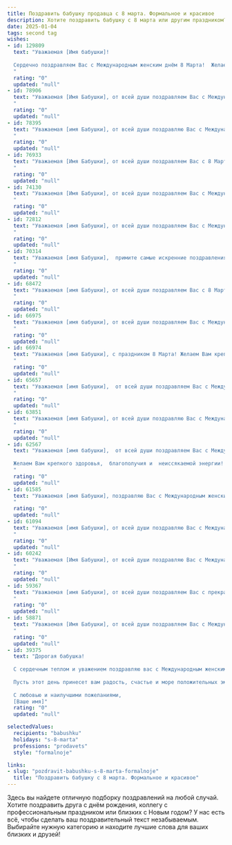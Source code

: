 ```yaml
---
title: Поздравить бабушку продавца с 8 марта. Формальное и красивое
description: Хотите поздравить бабушку с 8 марта или другим праздником? Наш ИИ создаст незабываемое поздравление, а вы обязательно выделитесь среди других.  
date: 2025-01-04
tags: second tag
wishes:
- id: 129809
  text: "Уважаемая [Имя бабушки]!
  
  Сердечно поздравляем Вас с Международным женским днём 8 Марта!  Желаем Вам крепкого здоровья,  неизменного оптимизма и благополучия. Пусть Ваша жизнь будет наполнена радостью, теплом и заботой близких.  Ваш многолетний профессиональный опыт продавца заслуживает глубокого уважения.  Спасибо Вам за Ваш труд и преданность своему делу. С праздником!
  "
  rating: "0"
  updated: "null"
- id: 78906
  text: "Уважаемая [Имя Бабушки], от всей души поздравляем Вас с Международным женским днем! Желаем Вам крепкого здоровья, неизменного оптимизма и процветания. Пусть Ваш труд, посвященный профессии продавца, всегда приносит Вам радость и признание. Счастья, любви и благополучия Вам!
  "
  rating: "0"
  updated: "null"
- id: 78395
  text: "Уважаемая [имя Бабушки], от всей души поздравляю Вас с Международным женским днем! Желаю Вам крепкого здоровья, душевного тепла, радости и благополучия. Пусть ваша работа продавца приносит Вам удовлетворение, а жизнь будет наполнена приятными моментами. С праздником!
  "
  rating: "0"
  updated: "null"
- id: 76933
  text: "Уважаемая [Имя Бабушки], от всей души поздравляем Вас с 8 Марта! Желаем Вам крепкого здоровья, радости, благополучия и весеннего настроения! Пусть Ваша работа продавцом приносит Вам удовлетворение и уважение со стороны покупателей. Спасибо Вам за Ваш труд и заботу!
  "
  rating: "0"
  updated: "null"
- id: 74130
  text: "Уважаемая [Имя Бабушки], от всей души поздравляем Вас с Международным женским днём 8 Марта! Ваша доброта, трудолюбие и профессионализм, как продавца, всегда были для нас примером. Желаем Вам крепкого здоровья, благополучия и весеннего настроения!
  "
  rating: "0"
  updated: "null"
- id: 72812
  text: "Уважаемая [имя Бабушки], от всей души поздравляем Вас с Международным женским днем! Желаем Вам крепкого здоровья, благополучия, радости и позитивных эмоций! Пусть Ваша работа продавца всегда приносит Вам удовлетворение, а клиенты радуют своим вниманием. С праздником!
  "
  rating: "0"
  updated: "null"
- id: 70314
  text: "Уважаемая [имя Бабушки],  примите самые искренние поздравления с Международным женским днем 8 Марта! Желаю Вам крепкого здоровья, благополучия,  радости и оптимизма. Пусть Ваша жизнь будет наполнена  теплом и любовью близких.  Особые слова благодарности за Ваш труд и преданность профессии продавца.  Желаю Вам  успехов и процветания в Вашей работе!
  "
  rating: "0"
  updated: "null"
- id: 68472
  text: "Уважаемая [имя Бабушки], от всей души поздравляем Вас с 8 Марта!  Ваша доброта, забота и неутомимый труд в роли продавца всегда были примером для всех нас. Желаем Вам крепкого здоровья, радости, благополучия и светлых, весенних дней!
  "
  rating: "0"
  updated: "null"
- id: 66975
  text: "Уважаемая [имя бабушки], от всей души поздравляем Вас с Международным женским днем! Желаем Вам крепкого здоровья, благополучия, радости и светлых весенних дней. Пусть Ваша работа приносит Вам удовлетворение, а Ваши близкие всегда будут рядом. С праздником!
  "
  rating: "0"
  updated: "null"
- id: 66974
  text: "Уважаемая [имя Бабушки], с праздником 8 Марта! Желаем Вам крепкого здоровья, весеннего настроения и благополучия. Пусть Ваша доброта и забота всегда окружают Вас, а работа приносит радость и удовлетворение. С праздником, дорогая Бабушка!
  "
  rating: "0"
  updated: "null"
- id: 65657
  text: "Уважаемая [имя Бабушки],  от всей души поздравляем Вас с Международным женским днем! Благодарим Вас за Ваш труд и преданность профессии продавца, за доброжелательность и отзывчивость, которые Вы дарите своим покупателям. Желаем Вам крепкого здоровья, благополучия,  радости и весеннего настроения!
  "
  rating: "0"
  updated: "null"
- id: 63851
  text: "Уважаемая [имя Бабушки], от всей души поздравляю Вас с Международным женским днем 8 Марта! Желаю Вам крепкого здоровья, весеннего настроения, радости и благополучия. Пусть Ваша работа продавца приносит Вам только удовольствие и удовлетворение, а Ваши усилия всегда будут вознаграждены. С праздником!
  "
  rating: "0"
  updated: "null"
- id: 62567
  text: "Уважаемая [имя бабушки],  от всей души поздравляем Вас с Международным женским днем! Пусть 8 Марта  принесет Вам много радости, тепла и  приятных моментов.
  
  Желаем Вам крепкого здоровья,  благополучия и  неиссякаемой энергии!  Пусть Ваша работа  приносит Вам удовлетворение, а Ваш дом  всегда будет полон  счастьем и  любовью!
  "
  rating: "0"
  updated: "null"
- id: 61585
  text: "Уважаемая [имя Бабушки], поздравляю Вас с Международным женским днем 8 Марта! Желаю Вам крепкого здоровья, благополучия, радости и душевного тепла. Пусть Ваша профессиональная деятельность, работа продавцом, приносит Вам удовлетворение и признание. С праздником!
  "
  rating: "0"
  updated: "null"
- id: 61094
  text: "Уважаемая [имя Бабушки], от всей души поздравляю Вас с Международным женским днем 8 Марта! Желаю Вам крепкого здоровья, весеннего настроения, благополучия и радости в каждом дне. Ваша работа продавца – это настоящее призвание, которое приносит Вам удовлетворение и уважение. Спасибо Вам за Вашу доброту, отзывчивость и профессионализм!
  "
  rating: "0"
  updated: "null"
- id: 60242
  text: "Уважаемая [Имя Бабушки], от всей души поздравляю Вас с Международным женским днем 8 Марта! Желаю Вам крепкого здоровья, радости, тепла и уюта в Вашем доме. Пусть Ваша работа продавца приносит Вам удовлетворение и финансовое благополучие. С праздником!
  "
  rating: "0"
  updated: "null"
- id: 59367
  text: "Уважаемая [имя Бабушки], от всей души поздравляем Вас с прекрасным весенним праздником 8 Марта! Желаем Вам крепкого здоровья, семейного благополучия, радости и тепла. Пусть Ваша доброта и мудрость всегда будут опорой для близких, а Ваши трудовые будни, как продавца, будут наполнены успехом и признанием!
  "
  rating: "0"
  updated: "null"
- id: 58871
  text: "Уважаемая [Имя Бабушки], от всей души поздравляем Вас с Международным женским днем! Желаем Вам крепкого здоровья, бодрости духа, радости и любви. Пусть Ваша работа приносит Вам только удовольствие, а ваши покупатели всегда будут довольны Вашей добротой и профессионализмом. С праздником!
  "
  rating: "0"
  updated: "null"
- id: 39375
  text: "Дорогая бабушка!
  
  С сердечным теплом и уважением поздравляю вас с Международным женским днем 8 марта! В этот замечательный день хочу выразить вам свою глубокую благодарность за вашу любовь, заботу и мудрость. Ваш труд, как продавца, всегда был отмечен терпением и добротой, а ваш жизненный опыт служит примером для всех нас.
  
  Пусть этот день принесет вам радость, счастье и море положительных эмоций. Желаю здоровья, благополучия и всегда яркого солнца в душе!
  
  С любовью и наилучшими пожеланиями,
  [Ваше имя]"
  rating: "0"
  updated: "null"

selectedValues:
  recipients: "babushku"
  holidays: "s-8-marta"
  professions: "prodavets"
  style: "formalnoje"

links:
- slug: "pozdravit-babushku-s-8-marta-formalnoje"
  title: "Поздравить бабушку с 8 марта. Формальное и красивое"
---
```


Здесь вы найдете отличную подборку поздравлений на любой случай.
Хотите поздравить друга с днём рождения, коллегу с профессиональным праздником или близких с Новым годом? У нас есть всё, чтобы сделать ваш поздравительный текст незабываемым. Выбирайте нужную категорию и находите лучшие слова для ваших близких и друзей!
